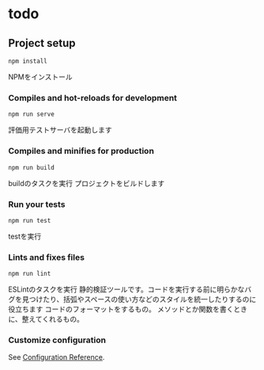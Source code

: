 # todo

## Project setup
```
npm install
```
NPMをインストール

### Compiles and hot-reloads for development
```
npm run serve
```
評価用テストサーバを起動します

### Compiles and minifies for production
```
npm run build
```
buildのタスクを実行
プロジェクトをビルドします

### Run your tests
```
npm run test
```
testを実行

### Lints and fixes files
```
npm run lint
```
ESLintのタスクを実行
静的検証ツールです。コードを実行する前に明らかなバグを見つけたり、括弧やスペースの使い方などのスタイルを統一したりするのに役立ちます
コードのフォーマットをするもの。
メソッドとか関数を書くときに、整えてくれるもの。

### Customize configuration
See [Configuration Reference](https://cli.vuejs.org/config/).
